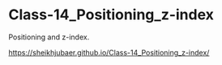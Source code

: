# Class-14_Positioning_z-index
Positioning and z-index.

https://sheikhjubaer.github.io/Class-14_Positioning_z-index/
